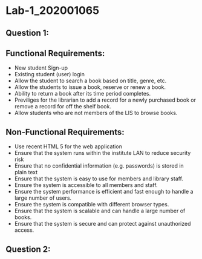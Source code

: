 # Lab-1_202001065
## Question 1:
## Functional Requirements: 

- New student Sign-up
- Existing student (user) login 
- Allow the student to search a book based on title, genre, etc. 
- Allow the students to issue a book, reserve or renew a book.
- Ability to return a book after its time period completes.	
- Previliges for the librarian to add a record for a newly purchased book or remove a record for off the shelf book.
- Allow students who are not members of the LIS to browse books.

## Non-Functional Requirements: 

- Use recent HTML 5 for the web application
- Ensure that the system runs within the institute LAN to reduce security risk
- Ensure that no confidential information (e.g. passwords) is stored in plain text
- Ensure that the system is easy to use for members and library staff.
- Ensure the system is accessible to all members and staff.
- Ensure the system performance is efficient and fast enough to handle a large number of users.
- Ensure the system is compatible with different browser types.
- Ensure that the system is scalable and can handle a large number of books.
- Ensure that the system is secure and can protect against unauthorized access.
 
 ## Question 2:
